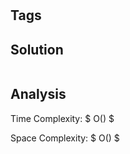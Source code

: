 #

## Tags

## Solution

```java


```

## Analysis

Time Complexity: $ O() $

Space Complexity: $ O() $
